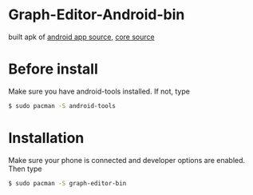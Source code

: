 # Graph-Editor-Android-bin
built apk of [android app source](https://github.com/Student-Team-Projects/Graph-Editor-Android), [core source](https://github.com/Student-Team-Projects/Graph-Editor-Core)
# Before install
Make sure you have android-tools installed. If not, type
```sh
$ sudo pacman -S android-tools
```
# Installation
Make sure your phone is connected and developer options are enabled. Then type
```sh
$ sudo pacman -S graph-editor-bin
```
